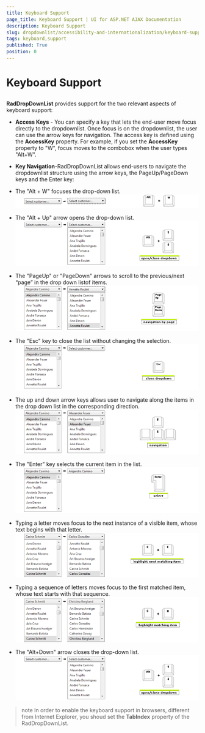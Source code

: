 ```yaml
---
title: Keyboard Support
page_title: Keyboard Support | UI for ASP.NET AJAX Documentation
description: Keyboard Support
slug: dropdownlist/accessibility-and-internationalization/keyboard-support
tags: keyboard,support
published: True
position: 0
---
```


# Keyboard Support



## 

**RadDropDownList** provides support for the two relevant aspects of keyboard support:

* **Access Keys** - You can specify a key that lets the end-user move focus directly to the dropdownlist. Once focus is on the dropdownlist, the user can use the arrow keys for navigation. The access key is defined using the **AccessKey** property. For example, if you set the **AccessKey** property to "W", focus moves to the combobox when the user types "Alt+W".

* **Key Navigation**-RadDropDownList allows end-users to navigate the dropdownlist structure using the arrow keys, the PageUp/PageDown keys and the Enter key:

* The "Alt + W" focuses the drop-down list. ![dropdownlist-accessibilityandinternalization-keyboardsupport-focus](images/dropdownlist-accessibilityandinternalization-keyboardsupport-focus.png)

* The "Alt + Up" arrow opens the drop-down list. ![dropdownlist-accessibilityandinternalization-keyboardsupport-open](images/dropdownlist-accessibilityandinternalization-keyboardsupport-open.png)

* The "PageUp" or "PageDown" arrows to scroll to the previous/next “page” in the drop down listof items.![dropdownlist-accessibilityandinternalization-keyboardsupport-navigationpage](images/dropdownlist-accessibilityandinternalization-keyboardsupport-navigationpage.png)

* The "Esc" key to close the list without changing the selection.![dropdownlist-accessibilityandinternalization-keyboardsupport-close](images/dropdownlist-accessibilityandinternalization-keyboardsupport-close.png)

* The up and down arrow keys allows user to navigate along the items in the drop down list in the corresponding direction.![dropdownlist-accessibilityandinternalization-keyboardsupport-navigation](images/dropdownlist-accessibilityandinternalization-keyboardsupport-navigation.png)

* The "Enter" key selects the current item in the list.![dropdownlist-accessibilityandinternalization-keyboardsupport-select](images/dropdownlist-accessibilityandinternalization-keyboardsupport-select.png)

* Typing a letter moves focus to the next instance of a visible item, whose text begins with that letter.![dropdownlist-accessibilityandinternalization-keyboardsupport-highlightnextelement](images/dropdownlist-accessibilityandinternalization-keyboardsupport-highlightnextelement.png)

* Typing a sequence of letters moves focus to the first matched item, whose text starts with that sequence.![dropdownlist-accessibilityandinternalization-keyboardsupport-highlightmatchingelement](images/dropdownlist-accessibilityandinternalization-keyboardsupport-highlightmatchingelement.png)

* The "Alt+Down" arrow closes the drop-down list.![dropdownlist-accessibilityandinternalization-keyboardsupport-open](images/dropdownlist-accessibilityandinternalization-keyboardsupport-open.png)

>note In order to enable the keyboard support in browsers, different from Internet Explorer, you shoud set the **TabIndex** property of the RadDropDownList.
>

